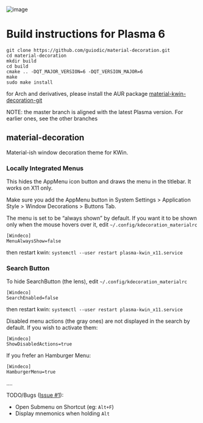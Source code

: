 ![image](data/preview.png)

# Build instructions for Plasma 6

```
git clone https://github.com/guiodic/material-decoration.git
cd material-decoration
mkdir build
cd build
cmake .. -DQT_MAJOR_VERSION=6 -DQT_VERSION_MAJOR=6
make
sudo make install
```
for Arch and derivatives, please install the AUR package 
[material-kwin-decoration-git](https://aur.archlinux.org/packages/material-kwin-decoration-git)

NOTE: the master branch is aligned with the latest Plasma version. For earlier
ones, see the other branches

## material-decoration

Material-ish window decoration theme for KWin.


### Locally Integrated Menus

This hides the AppMenu icon button and draws the menu in the titlebar. It works on X11 only.

Make sure you add the AppMenu button in System Settings > Application Style >
Window Decorations > Buttons Tab.

The menu is set to be “always shown” by default. If you want it to be shown only when the mouse hovers over it, edit `~/.config/kdecoration_materialrc`

```
[Windeco]
MenuAlwaysShow=false
```
then restart kwin: `systemctl --user restart plasma-kwin_x11.service`


### Search Button

To hide SearchButton (the lens), edit `~/.config/kdecoration_materialrc` 

```
[Windeco]
SearchEnabled=false
```
then restart kwin: `systemctl --user restart plasma-kwin_x11.service`

Disabled menu actions (the gray ones) are not displayed in the search by default.
If you wish to activate them:

```
[Windeco]
ShowDisabledActions=true
```

If you frefer an Hamburger Menu:

```
[Windeco]
HamburgerMenu=true
```


....

TODO/Bugs ([Issue #1](https://github.com/Zren/material-decoration/issues/1)):

* Open Submenu on Shortcut (eg: `Alt+F`)
* Display mnemonics when holding `Alt`
